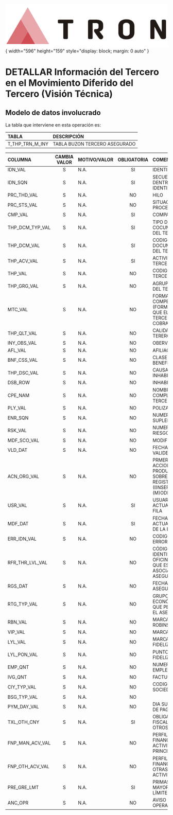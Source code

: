 ![Imagen LOGO](./00-Imagen/logo-TRON.png){ width="596" height="159" style="display: block; margin: 0 auto" }

# DETALLAR Información del Tercero en el Movimiento Diferido del Tercero (**Visión Técnica**)

## **Modelo de datos involucrado**
La tabla que interviene en esta operación es:

| TABLA | DESCRIPCIÓN |
|:--- |:--- |
| T_THP_TRN_M_INY                | TABLA BUZON TERCERO ASEGURADO                                                                       |

| COLUMNA | CAMBIA VALOR | MOTIVO/VALOR | OBLIGATORIA | COMENTARIO |
|:--- |:---: |:--- |:---: |:--- |
| IDN_VAL | S | N.A. | SI | IDENTIFICADOR | 
| IDN_SQN | S | N.A. | SI | SECUENCIA DENTRO DEL IDENTIFICADOR | 
| PRC_THD_VAL | S | N.A. | NO | HILO | 
| PRC_STS_VAL | S | N.A. | NO | SITUACION DEL PROCESO | 
| CMP_VAL | S | N.A. | SI | COMPAÏ¿½IA | 
| THP_DCM_TYP_VAL | S | N.A. | SI | TIPO DE COCUMENTO DEL TERCERO | 
| THP_DCM_VAL | S | N.A. | SI | CODIGO DE DOCUMENTO DEL TERCERO | 
| THP_ACV_VAL | S | N.A. | SI | ACTIVIDAD DEL TERCERO | 
| THP_VAL | S | N.A. | NO | CODIGO DE TERCERO | 
| THP_GRG_VAL | S | N.A. | NO | AGRUPAMIENTO DEL TERCERO | 
| MTC_VAL | S | N.A. | NO | FORMA DE COMPENSACION (FORMA EN LA QUE EL TERCERO COBRA O PAGA) | 
| THP_QLT_VAL | S | N.A. | NO | CALIDAD DEL TERERO | 
| INY_OBS_VAL | S | N.A. | NO | OBERVACIONES | 
| AFL_VAL | S | N.A. | NO | AFILIACION | 
| BNF_CSS_VAL | S | N.A. | NO | CLASE DE BENEFICIARIO | 
| THP_DSC_VAL | S | N.A. | NO | CAUSA DE INHABILITACION | 
| DSB_ROW | S | N.A. | NO | INHABILITADOA | 
| CPE_NAM | S | N.A. | NO | NOMBRE COMPLETO DEL TERCERO | 
| PLY_VAL | S | N.A. | NO | POLIZA | 
| ENR_SQN | S | N.A. | NO | NUMERO DE SUPLEMENTO | 
| RSK_VAL | S | N.A. | NO | NUMERO DE RIESGO | 
| MDF_SCO_VAL | S | N.A. | NO | MODIFICACION | 
| VLD_DAT | S | N.A. | NO | FECHA DE VALIDEZ | 
| ACN_ORG_VAL | S | N.A. | NO | PRMERA ACCION QUE SE PRODUCE SOBRE EL REGISTRO ( (I)NSERTAR, (M)ODIFICAR  ) | 
| USR_VAL | S | N.A. | SI | USUARIO QUE ACTUALIZO LA FILA | 
| MDF_DAT | S | N.A. | SI | FECHA DE ACTUALIZACION DE LA FILA | 
| ERR_IDN_VAL | S | N.A. | NO | CODIGO DE ERROR | 
| RFR_THR_LVL_VAL | S | N.A. | NO | CÓDIGO NIVEL3 IDENTIFICA OFICINA A LA QUE ESTA ASOCIADA AL ASEGURADO | 
| RGS_DAT | S | N.A. | NO | FECHA ALTA DEL ASEGURADO  | 
| RTG_TYP_VAL | S | N.A. | NO | GRUPO SOCIO ECONÓMICO AL QUE PERTENECE EL ASEGURADO | 
| RBN_VAL | S | N.A. | NO | MARCA ROBINSON | 
| VIP_VAL | S | N.A. | NO | MARCA VIP | 
| LYL_VAL | S | N.A. | NO | MARCA PLAN FIDELIZACION | 
| LYL_PON_VAL | S | N.A. | NO | PUNTOS PLAN FIDELIZACION | 
| EMP_QNT | S | N.A. | NO | NUMERO DE EMPLEADOS | 
| IVG_QNT | S | N.A. | NO | FACTURACION | 
| CIY_TYP_VAL | S | N.A. | NO | CODIGO TIPO SOCIEDAD | 
| BSG_TYP_VAL | S | N.A. | NO |  | 
| PYM_DAY_VAL | S | N.A. | NO | DIA SUGERIDO DE PAGO | 
| TXL_OTH_CNY | S | N.A. | SI | OBLIGACIÓN FISCAL EN OTROS PAÍSES | 
| FNP_MAN_ACV_VAL | S | N.A. | NO | PERFIL FINANCIERO ACTIVIDAD PRINCIPAL | 
| FNP_OTH_ACV_VAL | S | N.A. | NO | PERFIL FINANCIERO OTRAS ACTIVIDADES | 
| PRE_GRE_LMT | S | N.A. | SI | PRIMAS MAYORES A UN LÍMITE | 
| ANC_OPR | S | N.A. | NO | AVISO DE OPERACIONES | 